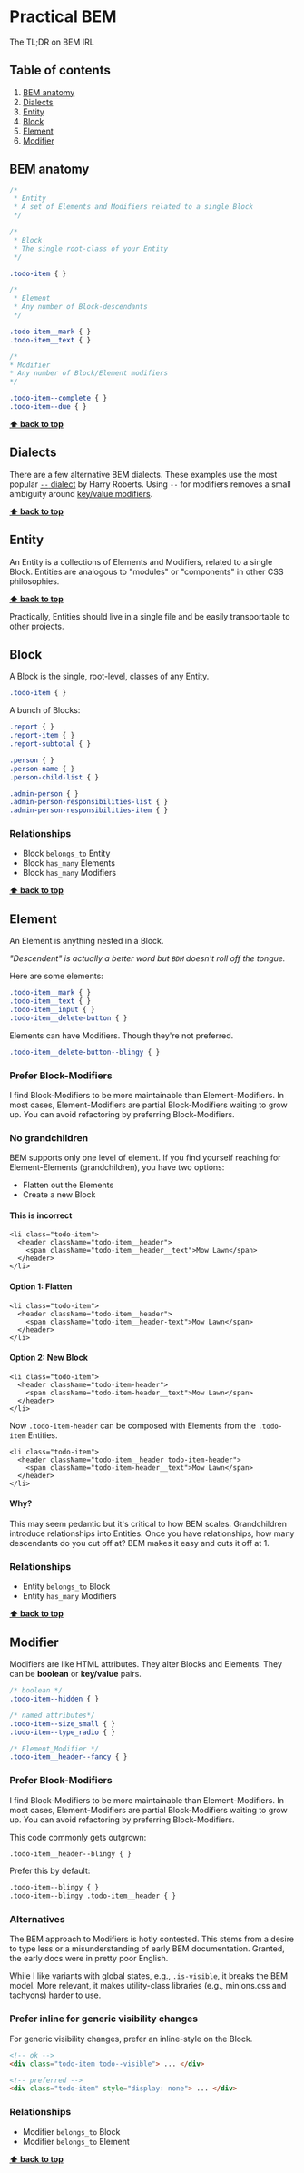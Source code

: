 # Practical BEM
The TL;DR on BEM IRL

## Table of contents

1. [BEM anatomy](#bem-anatomy)
1. [Dialects](#dialects)
1. [Entity](#entity)
1. [Block](#block)
1. [Element](#element)
1. [Modifier](#modifier)

## BEM anatomy

```css
/*
 * Entity
 * A set of Elements and Modifiers related to a single Block
 */

/*
 * Block
 * The single root-class of your Entity
 */

.todo-item { }

/*
 * Element
 * Any number of Block-descendants
 */

.todo-item__mark { }
.todo-item__text { }

/*
* Modifier
* Any number of Block/Element modifiers
*/

.todo-item--complete { }
.todo-item--due { }
```

**[⬆ back to top](#table-of-contents)**

## Dialects
There are a few alternative BEM dialects. These examples use the most popular [`--` dialect](http://csswizardry.com/2013/01/mindbemding-getting-your-head-round-bem-syntax/) by Harry Roberts. Using `--` for modifiers removes a small ambiguity around [key/value modifiers](https://en.bem.info/methodology/naming-convention/#element-modifier).

**[⬆ back to top](#table-of-contents)**

## Entity
An Entity is a collections of Elements and Modifiers, related to a single Block. Entities are analogous to "modules" or "components" in other CSS philosophies.

**[⬆ back to top](#table-of-contents)**

Practically, Entities should live in a single file and be easily transportable to other projects.

## Block
A Block is the single, root-level, classes of any Entity.

```css
.todo-item { }
```

A bunch of Blocks:

```css
.report { }
.report-item { }
.report-subtotal { }

.person { }
.person-name { }
.person-child-list { }

.admin-person { }
.admin-person-responsibilities-list { }
.admin-person-responsibilities-item { }
```

### Relationships
* Block `belongs_to` Entity
* Block `has_many` Elements
* Block `has_many` Modifiers

**[⬆ back to top](#table-of-contents)**

## Element
An Element is anything nested in a Block.

*"Descendent" is actually a better word but `BDM` doesn't roll off the tongue.*

Here are some elements:

```css
.todo-item__mark { }
.todo-item__text { }
.todo-item__input { }
.todo-item__delete-button { }
```

Elements can have Modifiers. Though they're not preferred.

```css
.todo-item__delete-button--blingy { }
```

### Prefer Block-Modifiers
I find Block-Modifiers to be more maintainable than Element-Modifiers. In most cases, Element-Modifiers are partial Block-Modifiers waiting to grow up. You can avoid refactoring by preferring Block-Modifiers.

### No grandchildren

BEM supports only one level of element. If you find yourself reaching for Element-Elements (grandchildren), you have two options:
* Flatten out the Elements
* Create a new Block

#### This is incorrect
```
<li class="todo-item">
  <header className="todo-item__header">
    <span className="todo-item__header__text">Mow Lawn</span>
  </header>
</li>
```

#### Option 1: Flatten
```
<li class="todo-item">
  <header className="todo-item__header">
    <span className="todo-item__header-text">Mow Lawn</span>
  </header>
</li>
```

#### Option 2: New Block
```
<li class="todo-item">
  <header className="todo-item-header">
    <span className="todo-item-header__text">Mow Lawn</span>
  </header>
</li>
```

Now `.todo-item-header` can be composed with Elements from the `.todo-item` Entities.

```
<li class="todo-item">
  <header className="todo-item__header todo-item-header">
    <span className="todo-item-header__text">Mow Lawn</span>
  </header>
</li>
```

#### Why?

This may seem pedantic but it's critical to how BEM scales. Grandchildren introduce relationships into Entities. Once you have relationships, how many descendants do you cut off at? BEM makes it easy and cuts it off at 1.

### Relationships
* Entity `belongs_to` Block
* Entity `has_many` Modifiers

**[⬆ back to top](#table-of-contents)**

## Modifier
Modifiers are like HTML attributes. They alter Blocks and Elements. They can be **boolean** or **key/value** pairs.

```css
/* boolean */
.todo-item--hidden { }

/* named attributes*/
.todo-item--size_small { }
.todo-item--type_radio { }

/* Element_Modifier */
.todo-item__header--fancy { }
```

### Prefer Block-Modifiers
I find Block-Modifiers to be more maintainable than Element-Modifiers. In most cases, Element-Modifiers are partial Block-Modifiers waiting to grow up. You can avoid refactoring by preferring Block-Modifiers.

This code commonly gets outgrown:

```html
.todo-item__header--blingy { }
```

Prefer this by default:

```html
.todo-item--blingy { }
.todo-item--blingy .todo-item__header { }
```

### Alternatives
The BEM approach to Modifiers is hotly contested. This stems from a desire to type less or a misunderstanding of early BEM documentation. Granted, the early docs were in pretty poor English.

While I like variants with global states, e.g., `.is-visible`, it breaks the BEM model. More relevant, it makes utility-class libraries (e.g., minions.css and tachyons) harder to use.

### Prefer inline for generic visibility changes
For generic visibility changes, prefer an inline-style on the Block.

```html
<!-- ok -->
<div class="todo-item todo--visible"> ... </div>

<!-- preferred -->
<div class="todo-item" style="display: none"> ... </div>
```

### Relationships
* Modifier `belongs_to` Block
* Modifier `belongs_to` Element

**[⬆ back to top](#table-of-contents)**
